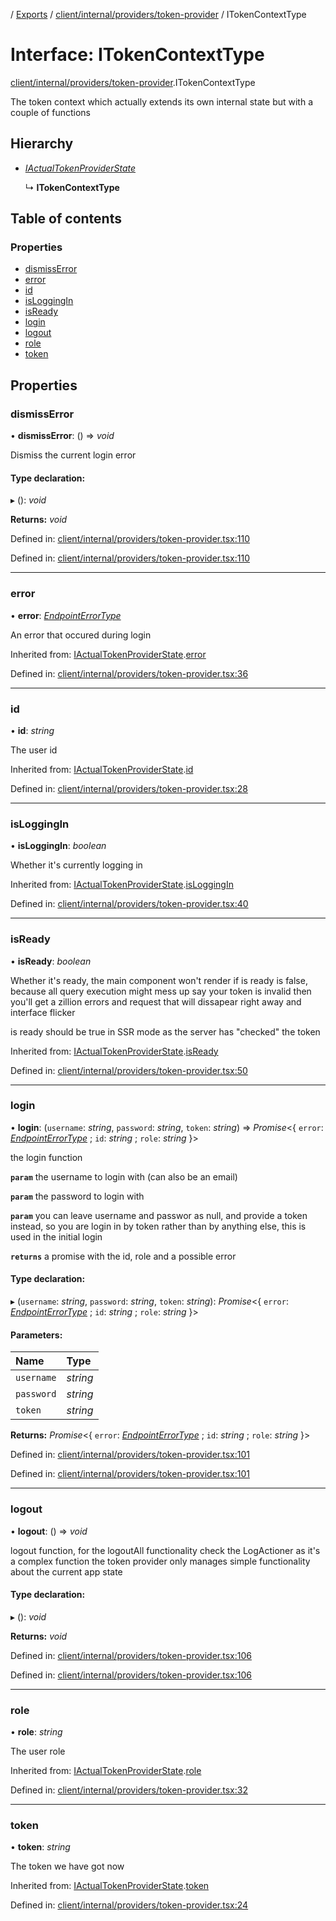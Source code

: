 [](../README.md) / [Exports](../modules.md) / [client/internal/providers/token-provider](../modules/client_internal_providers_token_provider.md) / ITokenContextType

# Interface: ITokenContextType

[client/internal/providers/token-provider](../modules/client_internal_providers_token_provider.md).ITokenContextType

The token context which actually extends its own internal state
but with a couple of functions

## Hierarchy

* [*IActualTokenProviderState*](client_internal_providers_token_provider.iactualtokenproviderstate.md)

  ↳ **ITokenContextType**

## Table of contents

### Properties

- [dismissError](client_internal_providers_token_provider.itokencontexttype.md#dismisserror)
- [error](client_internal_providers_token_provider.itokencontexttype.md#error)
- [id](client_internal_providers_token_provider.itokencontexttype.md#id)
- [isLoggingIn](client_internal_providers_token_provider.itokencontexttype.md#isloggingin)
- [isReady](client_internal_providers_token_provider.itokencontexttype.md#isready)
- [login](client_internal_providers_token_provider.itokencontexttype.md#login)
- [logout](client_internal_providers_token_provider.itokencontexttype.md#logout)
- [role](client_internal_providers_token_provider.itokencontexttype.md#role)
- [token](client_internal_providers_token_provider.itokencontexttype.md#token)

## Properties

### dismissError

• **dismissError**: () => *void*

Dismiss the current login error

#### Type declaration:

▸ (): *void*

**Returns:** *void*

Defined in: [client/internal/providers/token-provider.tsx:110](https://github.com/onzag/itemize/blob/11a98dec/client/internal/providers/token-provider.tsx#L110)

Defined in: [client/internal/providers/token-provider.tsx:110](https://github.com/onzag/itemize/blob/11a98dec/client/internal/providers/token-provider.tsx#L110)

___

### error

• **error**: [*EndpointErrorType*](../modules/base_errors.md#endpointerrortype)

An error that occured during login

Inherited from: [IActualTokenProviderState](client_internal_providers_token_provider.iactualtokenproviderstate.md).[error](client_internal_providers_token_provider.iactualtokenproviderstate.md#error)

Defined in: [client/internal/providers/token-provider.tsx:36](https://github.com/onzag/itemize/blob/11a98dec/client/internal/providers/token-provider.tsx#L36)

___

### id

• **id**: *string*

The user id

Inherited from: [IActualTokenProviderState](client_internal_providers_token_provider.iactualtokenproviderstate.md).[id](client_internal_providers_token_provider.iactualtokenproviderstate.md#id)

Defined in: [client/internal/providers/token-provider.tsx:28](https://github.com/onzag/itemize/blob/11a98dec/client/internal/providers/token-provider.tsx#L28)

___

### isLoggingIn

• **isLoggingIn**: *boolean*

Whether it's currently logging in

Inherited from: [IActualTokenProviderState](client_internal_providers_token_provider.iactualtokenproviderstate.md).[isLoggingIn](client_internal_providers_token_provider.iactualtokenproviderstate.md#isloggingin)

Defined in: [client/internal/providers/token-provider.tsx:40](https://github.com/onzag/itemize/blob/11a98dec/client/internal/providers/token-provider.tsx#L40)

___

### isReady

• **isReady**: *boolean*

Whether it's ready, the main component won't render
if is ready is false, because all query execution might mess up
say your token is invalid then you'll get a zillion errors and request
that will dissapear right away and interface flicker

is ready should be true in SSR mode as the server has "checked"
the token

Inherited from: [IActualTokenProviderState](client_internal_providers_token_provider.iactualtokenproviderstate.md).[isReady](client_internal_providers_token_provider.iactualtokenproviderstate.md#isready)

Defined in: [client/internal/providers/token-provider.tsx:50](https://github.com/onzag/itemize/blob/11a98dec/client/internal/providers/token-provider.tsx#L50)

___

### login

• **login**: (`username`: *string*, `password`: *string*, `token`: *string*) => *Promise*<{ `error`: [*EndpointErrorType*](../modules/base_errors.md#endpointerrortype) ; `id`: *string* ; `role`: *string*  }\>

the login function

**`param`** the username to login with (can also be an email)

**`param`** the password to login with

**`param`** you can leave username and passwor as null, and provide a token
instead, so you are login in by token rather than by anything else, this
is used in the initial login

**`returns`** a promise with the id, role and a possible error

#### Type declaration:

▸ (`username`: *string*, `password`: *string*, `token`: *string*): *Promise*<{ `error`: [*EndpointErrorType*](../modules/base_errors.md#endpointerrortype) ; `id`: *string* ; `role`: *string*  }\>

#### Parameters:

Name | Type |
:------ | :------ |
`username` | *string* |
`password` | *string* |
`token` | *string* |

**Returns:** *Promise*<{ `error`: [*EndpointErrorType*](../modules/base_errors.md#endpointerrortype) ; `id`: *string* ; `role`: *string*  }\>

Defined in: [client/internal/providers/token-provider.tsx:101](https://github.com/onzag/itemize/blob/11a98dec/client/internal/providers/token-provider.tsx#L101)

Defined in: [client/internal/providers/token-provider.tsx:101](https://github.com/onzag/itemize/blob/11a98dec/client/internal/providers/token-provider.tsx#L101)

___

### logout

• **logout**: () => *void*

logout function, for the logoutAll functionality check the LogActioner as it's a complex function
the token provider only manages simple functionality about the current app state

#### Type declaration:

▸ (): *void*

**Returns:** *void*

Defined in: [client/internal/providers/token-provider.tsx:106](https://github.com/onzag/itemize/blob/11a98dec/client/internal/providers/token-provider.tsx#L106)

Defined in: [client/internal/providers/token-provider.tsx:106](https://github.com/onzag/itemize/blob/11a98dec/client/internal/providers/token-provider.tsx#L106)

___

### role

• **role**: *string*

The user role

Inherited from: [IActualTokenProviderState](client_internal_providers_token_provider.iactualtokenproviderstate.md).[role](client_internal_providers_token_provider.iactualtokenproviderstate.md#role)

Defined in: [client/internal/providers/token-provider.tsx:32](https://github.com/onzag/itemize/blob/11a98dec/client/internal/providers/token-provider.tsx#L32)

___

### token

• **token**: *string*

The token we have got now

Inherited from: [IActualTokenProviderState](client_internal_providers_token_provider.iactualtokenproviderstate.md).[token](client_internal_providers_token_provider.iactualtokenproviderstate.md#token)

Defined in: [client/internal/providers/token-provider.tsx:24](https://github.com/onzag/itemize/blob/11a98dec/client/internal/providers/token-provider.tsx#L24)

